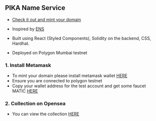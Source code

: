 ## PIKA Name Service ##

- [Check it out and mint your domain](https://pika-zeta.vercel.app/)

 - Inspired by [ENS](https://ens.domains/)
 - Built using React (Styled Components), Solidity on the backend, CSS, Hardhat.
 - Deployed on Polygon Mumbai testnet


### 1. Install Metamask
- To mint your domain please install metamask wallet [HERE](https://metamask.io/)
- Ensure you are connected to polygon testnet
- Copy your wallet address for the test account and get some faucet MATIC [HERE](https://faucet.polygon.technology/) 

### 2. Collection on Opensea
- You can view the collection [HERE](https://testnets.opensea.io/collection/pika-name-service-x67em8jf7d)
